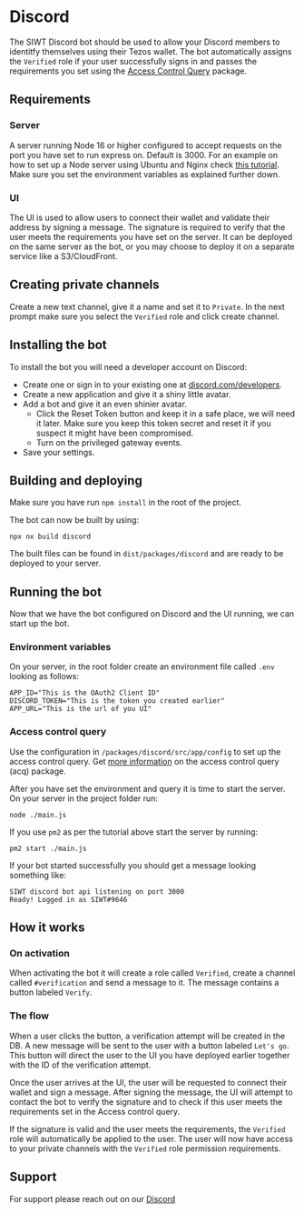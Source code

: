 # Discord
The SIWT Discord bot should be used to allow your Discord members to identitfy themselves using their Tezos wallet. The bot automatically assigns the `Verified` role if your user successfully signs in and passes the requirements you set using the [Access Control Query](https://github.com/StakeNow/SIWT/tree/develop/packages/acq) package.

## Requirements

### Server
A server running Node 16 or higher configured to accept requests on the port you have set to run express on. Default is 3000.
For an example on how to set up a Node server using Ubuntu and Nginx check [this tutorial](https://www.digitalocean.com/community/tutorials/how-to-set-up-a-node-js-application-for-production-on-ubuntu-18-04). Make sure you set the environment variables as explained further down.

### UI
The UI is used to allow users to connect their wallet and validate their address by signing a message. The signature is required to verify that the user meets the requirements you have set on the server. It can be deployed on the same server as the bot, or you may choose to deploy it on a separate service like a S3/CloudFront. 

## Creating private channels
Create a new text channel, give it a name and set it to `Private`.
In the next prompt make sure you select the `Verified` role and click create channel.

## Installing the bot
To install the bot you will need a developer account on Discord:

- Create one or sign in to your existing one at [discord.com/developers](https://discord.com/developers).
- Create a new application and give it a shiny little avatar.
- Add a bot and give it an even shinier avatar.
  - Click the Reset Token button and keep it in a safe place, we will need it later. Make sure you keep this token secret and reset it if you suspect it might have been compromised.
  - Turn on the privileged gateway events.
- Save your settings.

## Building and deploying
Make sure you have run `npm install` in the root of the project.

The bot can now be built by using:
```
npx nx build discord
```
The built files can be found in `dist/packages/discord` and are ready to be deployed to your server.

## Running the bot
Now that we have the bot configured on Discord and the UI running, we can start up the bot.

### Environment variables
On your server, in the root folder create an environment file called `.env` looking as follows:

```
APP_ID="This is the OAuth2 Client ID"
DISCORD_TOKEN="This is the token you created earlier"
APP_URL="This is the url of you UI"
```

### Access control query
Use the configuration in `/packages/discord/src/app/config` to set up the access control query. Get [more information](https://github.com/StakeNow/SIWT/tree/develop/packages/acq) on the access control query (acq) package.

After you have set the environment and query it is time to start the server.
On your server in the project folder run:
```
node ./main.js
```

If you use `pm2` as per the tutorial above start the server by running:
```
pm2 start ./main.js
```

If your bot started successfully you should get a message looking something like:
```
SIWT discord bot api listening on port 3000
Ready! Logged in as SIWT#9646
```

## How it works

### On activation
When activating the bot it will create a role called `Verified`, create a channel called `#verification` and send a message to it.
The message contains a button labeled `Verify`. 

### The flow
When a user clicks the button, a verification attempt will be created in the DB.
A new message will be sent to the user with a button labeled `Let's go`.
This button will direct the user to the UI you have deployed earlier together with the ID of the verification attempt.

Once the user arrives at the UI, the user will be requested to connect their wallet and sign a message.
After signing the message, the UI will attempt to contact the bot to verify the signature and to check if this user meets
the requirements set in the Access control query.

If the signature is valid and the user meets the requirements, the `Verified` role will automatically be applied to the user.
The user will now have access to your private channels with the `Verified` role permission requirements.

## Support
For support please reach out on our [Discord](https://discord.com/invite/6J3bjhkpxm?utm_source=GH&utm_medium=GH&utm_campaign=GH)
